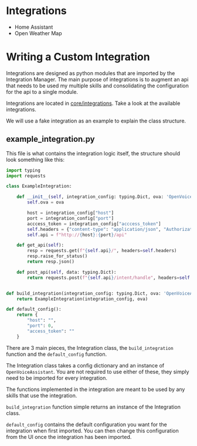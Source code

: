 # Integrations
* Home Assistant
* Open Weather Map

# Writing a Custom Integration
Integrations are designed as python modules that are imported by the Integration Manager. The main purpose of integrations is to augment an api that needs to be used my multiple skills and consolidating the configuration for the api to a single module.

Integrations are located in [core/integrations](https://github.com/greerviau/openvoiceassistant-hub/tree/develop/core/integrations). Take a look at the available integrations.

We will use a fake integration as an example to explain the class structure.

## example_integration.py
This file is what contains the integration logic itself, the structure should look something like this:

```python
import typing
import requests

class ExampleIntegration:

    def __init__(self, integration_config: typing.Dict, ova: 'OpenVoiceAssistant'):
        self.ova = ova

        host = integration_config["host"]
        port = integration_config["port"]
        acccess_token = integration_config["acccess_token"]
        self.headers = {"content-type": "application/json", "Authorization": f"Bearer {acccess_token}"}
        self.api = f"http://{host}:{port}/api"

    def get_api(self):
        resp = requests.get(f"{self.api}/", headers=self.headers)
        resp.raise_for_status()
        return resp.json()

    def post_api(self, data: typing.Dict):
        return requests.post(f"{self.api}/intent/handle", headers=self.headers, json=data)


def build_integration(integration_config: typing.Dict, ova: 'OpenVoiceAssistant'):
    return ExampleIntegration(integration_config, ova)

def default_config():
    return {
        "host": "",
        "port": 0,
        "access_token": ""
    }
```

There are 3 main pieces, the Integration class, the ```build_integration``` function and the ```default_config``` function.

The Integration class takes a config dictionary and an instance of ```OpenVoiceAssistant```. You are not required to use either of these, they simply need to be imported for every integration. 

The functions implemented in the integration are meant to be used by any skills that use the integration.

```build_integration``` function simple returns an instance of the Integration class.

```default_config``` contains the default configuration you want for the integration when first imported. You can then change this configuration from the UI once the integration has been imported.